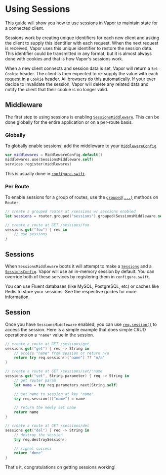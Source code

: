 # Using Sessions

This guide will show you how to use sessions in Vapor to maintain state for a connected client.

Sessions work by creating unique identifiers for each new client and asking the client to supply this identifier with each request. When the next request is received, Vapor uses this unique identifier to restore the session data. This identifier could be transmitted in any format, but it is almost always done with cookies and that is how Vapor's sessions work. 

When a new client connects and session data is set, Vapor will return a `Set-Cookie` header. The client is then expected to re-supply the value with each request in a `Cookie` header. All browsers do this automatically. If your ever decide to invalidate the session, Vapor will delete any related data and notify the client that their cookie is no longer valid.

## Middleware

The first step to using sessions is enabling [`SessionsMiddleware`](#fixme). This can be done globally for the entire application or on a per-route basis.

### Globally

To globally enable sessions, add the middleware to your [`MiddlewareConfig`](#fixme).


```swift
var middlewares = MiddlewareConfig.default()
middlewares.use(SessionsMiddleware.self)
services.register(middlewares)
```

This is usually done in [`configure.swift`](../getting-started/structure.md#configureswift).

### Per Route

To enable sessions for a group of routes, use the [`grouped(...)`](#fixme) methods on `Router`.

```swift
// create a grouped router at /sessions w/ sessions enabled
let sessions = router.grouped("sessions").grouped(SessionsMiddleware.self)

// create a route at GET /sessions/foo
sessions.get("foo") { req in
	// use sessions
}
```

## Sessions

When `SessionsMiddleware` boots it will attempt to make a [`Sessions`](#fixme) and a [`SessionsConfig`](#fixme). Vapor will use an in-memory session by default. You can override both of these services by registering them in `configure.swift`.

You can use Fluent databases (like MySQL, PostgreSQL, etc) or caches like Redis to store your sessions. See the respective guides for more information.

## Session

Once you have `SessionsMiddleware` enabled, you can use [`req.session()`](#fixme) to access the session. Here is a simple example that does simple CRUD operations on a `"name"` value in the session.

```swift
// create a route at GET /sessions/get
sessions.get("get") { req -> String in
	// access "name" from session or return n/a
    return try req.session()["name"] ?? "n/a"
}

// create a route at GET /sessions/set/:name
sessions.get("set", String.parameter) { req -> String in
	// get router param
    let name = try req.parameters.next(String.self)

    // set name to session at key "name"
    try req.session()["name"] = name

    // return the newly set name
    return name
}

// create a route at GET /sessions/del
sessions.get("del") { req -> String in
	// destroy the session
    try req.destroySession()

    // signal success
    return "done"
}
```

That's it, congratulations on getting sessions working!
